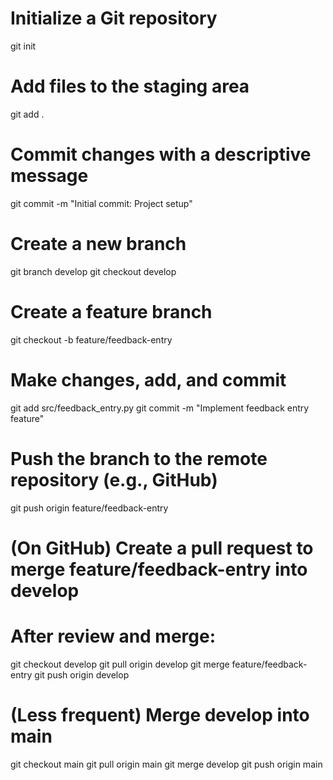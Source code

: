 # Initialize a Git repository
git init

# Add files to the staging area
git add .

# Commit changes with a descriptive message
git commit -m "Initial commit: Project setup"

# Create a new branch
git branch develop
git checkout develop

# Create a feature branch
git checkout -b feature/feedback-entry

# Make changes, add, and commit
git add src/feedback_entry.py
git commit -m "Implement feedback entry feature"

# Push the branch to the remote repository (e.g., GitHub)
git push origin feature/feedback-entry

# (On GitHub) Create a pull request to merge feature/feedback-entry into develop

# After review and merge:
git checkout develop
git pull origin develop
git merge feature/feedback-entry
git push origin develop

# (Less frequent) Merge develop into main
git checkout main
git pull origin main
git merge develop
git push origin main
